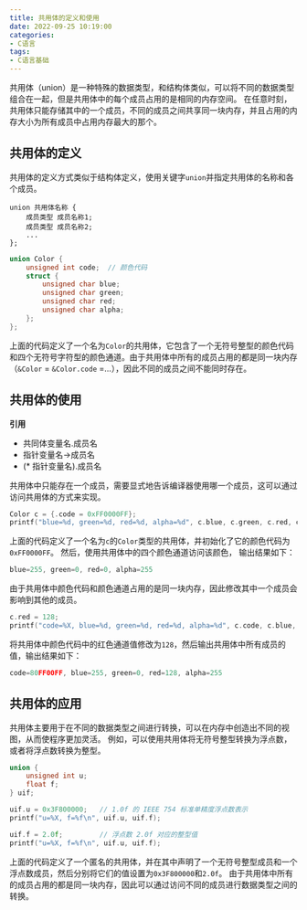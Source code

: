 ```yaml
---
title: 共用体的定义和使用
date: 2022-09-25 10:19:00
categories:
- C语言
tags:
- C语言基础
---
```


共用体（union）是一种特殊的数据类型，和结构体类似，可以将不同的数据类型组合在一起，但是共用体中的每个成员占用的是相同的内存空间。
在任意时刻，共用体只能存储其中的一个成员，不同的成员之间共享同一块内存，并且占用的内存大小为所有成员中占用内存最大的那个。

## 共用体的定义

共用体的定义方式类似于结构体定义，使用关键字`union`并指定共用体的名称和各个成员。

```text
union 共用体名称 {
    成员类型 成员名称1;
    成员类型 成员名称2;
    ...
};
```

```c
union Color {
    unsigned int code;  // 颜色代码
    struct {
        unsigned char blue;
        unsigned char green;
        unsigned char red;
        unsigned char alpha;
    };
};
```

上面的代码定义了一个名为`Color`的共用体，它包含了一个无符号整型的颜色代码和四个无符号字符型的颜色通道。由于共用体中所有的成员占用的都是同一块内存（`&Color` = `&Color.code` =...），因此不同的成员之间不能同时存在。

## 共用体的使用

**引用**

- 共同体变量名.成员名
- 指针变量名->成员名
- (* 指针变量名).成员名

共用体中只能存在一个成员，需要显式地告诉编译器使用哪一个成员，这可以通过访问共用体的方式来实现。

```c
Color c = {.code = 0xFF0000FF};
printf("blue=%d, green=%d, red=%d, alpha=%d", c.blue, c.green, c.red, c.alpha);
```

上面的代码定义了一个名为`c`的`Color`类型的共用体，并初始化了它的颜色代码为`0xFF0000FF`。
然后，使用共用体中的四个颜色通道访问该颜色，
输出结果如下：

```c
blue=255, green=0, red=0, alpha=255
```

由于共用体中颜色代码和颜色通道占用的是同一块内存，因此修改其中一个成员会影响到其他的成员。

```c
c.red = 128;
printf("code=%X, blue=%d, green=%d, red=%d, alpha=%d", c.code, c.blue, c.green, c.red, c.alpha);
```

将共用体中颜色代码中的红色通道值修改为`128`，然后输出共用体中所有成员的值，输出结果如下：

```c
code=80FF00FF, blue=255, green=0, red=128, alpha=255
```

## 共用体的应用

共用体主要用于在不同的数据类型之间进行转换，可以在内存中创造出不同的视图，从而使程序更加灵活。
例如，可以使用共用体将无符号整型转换为浮点数，或者将浮点数转换为整型。

```c
union {
    unsigned int u;
    float f;
} uif;

uif.u = 0x3F800000;   // 1.0f 的 IEEE 754 标准单精度浮点数表示
printf("u=%X, f=%f\n", uif.u, uif.f);

uif.f = 2.0f;         // 浮点数 2.0f 对应的整型值
printf("u=%X, f=%f\n", uif.u, uif.f);
```

上面的代码定义了一个匿名的共用体，并在其中声明了一个无符号整型成员和一个浮点数成员，然后分别将它们的值设置为`0x3F800000`和`2.0f`。
由于共用体中所有的成员占用的都是同一块内存，因此可以通过访问不同的成员进行数据类型之间的转换。